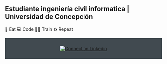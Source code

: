 
## Estudiante ingeniería civil informatica | Universidad de Concepción


🥑 Eat 💻 Code 💪🏽 Train ♻️ Repeat

<div align="center" style="background:#414a50; padding: 25px 0;">
     <a href="[https://www.linkedin.com/in/ivelin-iliev-16272baa/](https://www.linkedin.com/in/brendan-rubilar-vivanco-697b1123a)">
        <img src="https://raw.githubusercontent.com/Iwi4a/iwi4a/master/assets/linkedin.svg" alt="Connect on Linkedin">
    </a>
</div>
